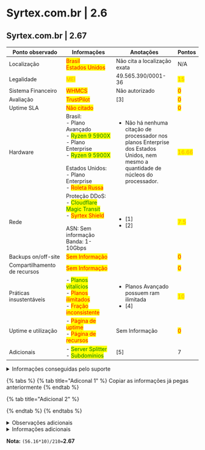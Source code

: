 # Syrtex.com.br | 2.6

## Syrtex.com.br | 2.67

<table><thead><tr><th width="192">Ponto observado</th><th width="240">Informações</th><th width="218">Anotações</th><th>Pontos</th></tr></thead><tbody><tr><td>Localização</td><td><mark style="color:red;">Brasil</mark><br><mark style="color:red;">Estados Unidos</mark></td><td>Não cita a localização exata</td><td>N/A</td></tr><tr><td>Legalidade</td><td><mark style="color:orange;">MEI</mark></td><td>49.565.390/0001-36</td><td><mark style="color:orange;">15</mark></td></tr><tr><td>Sistema Financeiro</td><td><mark style="color:red;">WHMCS</mark></td><td>Não autorizado</td><td><mark style="color:red;">0</mark></td></tr><tr><td>Avaliação</td><td><mark style="color:red;">TrustPilot</mark></td><td>[3]</td><td><mark style="color:red;">0</mark></td></tr><tr><td>Uptime SLA</td><td><mark style="color:red;">Não citado</mark></td><td></td><td><mark style="color:red;">0</mark></td></tr><tr><td>Hardware</td><td>Brasil:<br>   - Plano Avançado<br>      - <mark style="color:green;">Ryzen 9 5900X</mark><br>   - Plano Enterprise<br>     - <mark style="color:green;">Ryzen 9 5900X</mark><br><br>Estados Unidos:<br>   - Plano Enterprise<br>     - <mark style="color:red;">Roleta Russa</mark></td><td><ul><li>Não há nenhuma citação de processador nos planos Enterprise dos Estados Unidos, nem mesmo a quantidade de núcleos do processador.</li></ul></td><td><mark style="color:orange;">16.66</mark></td></tr><tr><td>Rede</td><td>Proteção DDoS: <br> - <mark style="color:green;">Cloudflare Magic Transit</mark><br> - <mark style="color:red;">Syrtex Shield</mark><br><br>ASN: Sem informação<br>Banda: 1-10Gbps</td><td><ul><li>[1]</li><li>[2]</li></ul></td><td><mark style="color:orange;">7.5</mark></td></tr><tr><td>Backups on/off-site</td><td><mark style="color:red;">Sem Informação</mark></td><td></td><td><mark style="color:red;">0</mark></td></tr><tr><td>Compartilhamento de recursos</td><td><mark style="color:red;">Sem Informação</mark></td><td></td><td><mark style="color:red;">0</mark></td></tr><tr><td>Práticas insustentáveis</td><td>- <mark style="color:green;">Planos vitalícios</mark><br>- <mark style="color:red;">Planos ilimitados</mark><br>- <mark style="color:red;">Fração inconsistente</mark></td><td><ul><li>Planos Avançado possuem ram ilimitada</li><li>[4]</li></ul></td><td><mark style="color:orange;">10</mark></td></tr><tr><td>Uptime e utilização</td><td>- <mark style="color:red;">Página de uptime</mark><br>- <mark style="color:red;">Página de recursos</mark></td><td>Sem Informação</td><td><mark style="color:red;">0</mark></td></tr><tr><td>Adicionais</td><td>- <mark style="color:green;">Server Splitter</mark><br>- <mark style="color:green;">Subdomínios</mark></td><td>[5]</td><td>7</td></tr></tbody></table>



<details>

<summary>Informações conseguidas pelo suporte</summary>

Caso alguma informação apenas foi possível adquirir por meio do suporte

</details>

{% tabs %}
{% tab title="Adiconal 1" %}
Copiar as informações já pegas anteriormente
{% endtab %}

{% tab title="Adicional 2" %}

{% endtab %}
{% endtabs %}

<details>

<summary>Observações adicionais</summary>

\[1] - Cita a Cloudflare Magic Transit em sua proteção DDoS, aparenta estar presente em todas as localizações\
Entretanto, também cita o Syrtex Shield, no qual se baseia no Magic Transit.

![](<../../../.gitbook/assets/image (39).png>)

\[2] - Plano Enterprise Brasileiro possui 10Gbps de rede, enquanto o do Estados Unidos possui 1Gbps, planos avançados não cita velocidade de rede.

\[3] - Contém uma imagem do TrustPilot, relatando 5 estrelas, sem redirecionamento ou o uso do widget real.

\[4] - Não é possível avaliar fração inconsistente nos Planos Enterprise dos Esatdos Unidos e nos planos Avançados do Brasil pela falta de informação.\
Existe fração inconsistente nos Planos Enterprise do Brasil

![](<../../../.gitbook/assets/image (41).png>)![](<../../../.gitbook/assets/image (42).png>)

Segue a print acima, dos planos de 6GB e 12GB de ram.

O plano de 6GB de ram deveria estar recebendo 4vCPU e 75GB de SSD, ou o plano de 12GB de ram estar recebendo 10vCPU e 80GB de SSD.

Essa fração inconsistente ocorrem com todos os planos em qualquer comparação.

\[5] - Último dia que as informações sobre os adicionais foram atualizadas: 26/01/2024

</details>

<details>

<summary>Informações adicionais</summary>

Link do website no wayback machine: [https://web.archive.org/web/20240405233113/https://syrtex.com.br/](https://web.archive.org/web/20240405233113/https://syrtex.com.br/)

</details>

**Nota:** `(56.16*10)/210=`**2.67**
